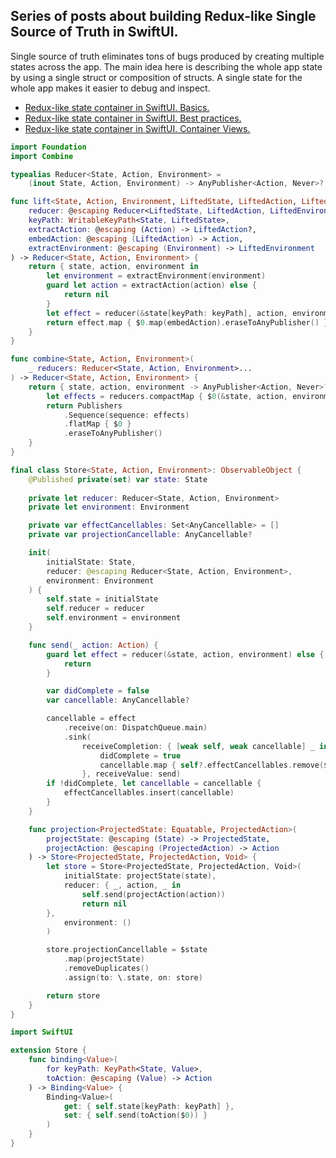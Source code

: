 ## Series of posts about building Redux-like Single Source of Truth in SwiftUI.
Single source of truth eliminates tons of bugs produced by creating multiple states across the app. The main idea here is describing the whole app state by using a single struct or composition of structs. A single state for the whole app makes it easier to debug and inspect.

* [Redux-like state container in SwiftUI. Basics.](https://swiftwithmajid.com/2019/09/18/redux-like-state-container-in-swiftui/)
* [Redux-like state container in SwiftUI. Best practices.](https://swiftwithmajid.com/2019/09/25/redux-like-state-container-in-swiftui-part2/)
* [Redux-like state container in SwiftUI. Container Views.](https://swiftwithmajid.com/2019/10/02/redux-like-state-container-in-swiftui-part3/)

```swift
import Foundation
import Combine

typealias Reducer<State, Action, Environment> =
    (inout State, Action, Environment) -> AnyPublisher<Action, Never>?

func lift<State, Action, Environment, LiftedState, LiftedAction, LiftedEnvironment>(
    reducer: @escaping Reducer<LiftedState, LiftedAction, LiftedEnvironment>,
    keyPath: WritableKeyPath<State, LiftedState>,
    extractAction: @escaping (Action) -> LiftedAction?,
    embedAction: @escaping (LiftedAction) -> Action,
    extractEnvironment: @escaping (Environment) -> LiftedEnvironment
) -> Reducer<State, Action, Environment> {
    return { state, action, environment in
        let environment = extractEnvironment(environment)
        guard let action = extractAction(action) else {
            return nil
        }
        let effect = reducer(&state[keyPath: keyPath], action, environment)
        return effect.map { $0.map(embedAction).eraseToAnyPublisher() }
    }
}

func combine<State, Action, Environment>(
    _ reducers: Reducer<State, Action, Environment>...
) -> Reducer<State, Action, Environment> {
    return { state, action, environment -> AnyPublisher<Action, Never>? in
        let effects = reducers.compactMap { $0(&state, action, environment) }
        return Publishers
            .Sequence(sequence: effects)
            .flatMap { $0 }
            .eraseToAnyPublisher()
    }
}

final class Store<State, Action, Environment>: ObservableObject {
    @Published private(set) var state: State
    
    private let reducer: Reducer<State, Action, Environment>
    private let environment: Environment

    private var effectCancellables: Set<AnyCancellable> = []
    private var projectionCancellable: AnyCancellable?

    init(
        initialState: State,
        reducer: @escaping Reducer<State, Action, Environment>,
        environment: Environment
    ) {
        self.state = initialState
        self.reducer = reducer
        self.environment = environment
    }

    func send(_ action: Action) {
        guard let effect = reducer(&state, action, environment) else {
            return
        }

        var didComplete = false
        var cancellable: AnyCancellable?

        cancellable = effect
            .receive(on: DispatchQueue.main)
            .sink(
                receiveCompletion: { [weak self, weak cancellable] _ in
                    didComplete = true
                    cancellable.map { self?.effectCancellables.remove($0) }
                }, receiveValue: send)
        if !didComplete, let cancellable = cancellable {
            effectCancellables.insert(cancellable)
        }
    }

    func projection<ProjectedState: Equatable, ProjectedAction>(
        projectState: @escaping (State) -> ProjectedState,
        projectAction: @escaping (ProjectedAction) -> Action
    ) -> Store<ProjectedState, ProjectedAction, Void> {
        let store = Store<ProjectedState, ProjectedAction, Void>(
            initialState: projectState(state),
            reducer: { _, action, _ in
                self.send(projectAction(action))
                return nil
        },
            environment: ()
        )

        store.projectionCancellable = $state
            .map(projectState)
            .removeDuplicates()
            .assign(to: \.state, on: store)

        return store
    }
}

import SwiftUI

extension Store {
    func binding<Value>(
        for keyPath: KeyPath<State, Value>,
        toAction: @escaping (Value) -> Action
    ) -> Binding<Value> {
        Binding<Value>(
            get: { self.state[keyPath: keyPath] },
            set: { self.send(toAction($0)) }
        )
    }
}
```
